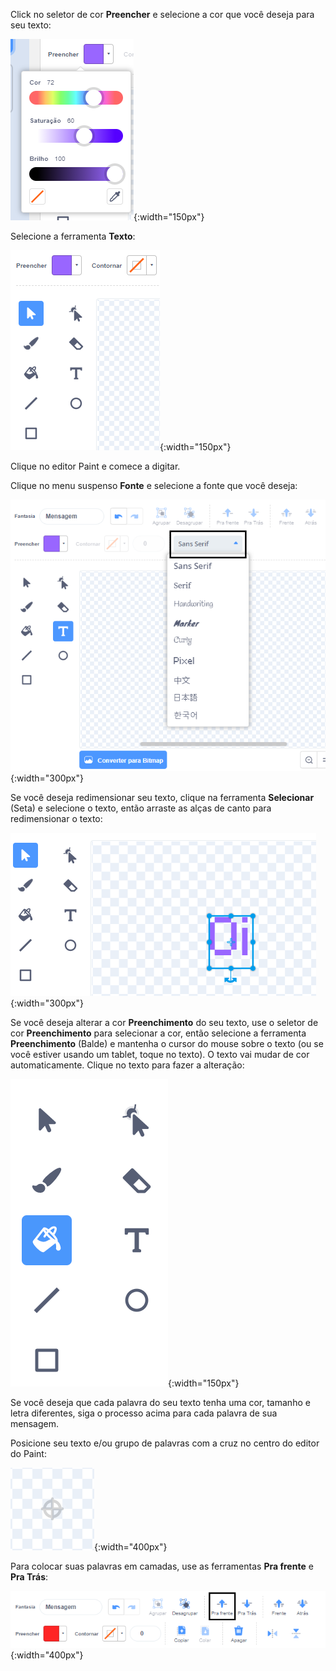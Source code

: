 Click no seletor de cor **Preencher** e selecione a cor que você deseja para seu texto:

![O menu seletor de cor de preenchimento mostrando controles deslizantes para controlar Cor, Saturação e Brilho.](images/from-me-fill-colour.png){:width="150px"}

Selecione a ferramenta **Texto**:

![A ferramenta de texto.](images/from-me-text-tool.png){:width="150px"}

Clique no editor Paint e comece a digitar.

Clique no menu suspenso **Fonte** e selecione a fonte que você deseja:

![O menu suspenso Fonte mostrando as fontes disponíveis para uso no Scratch.](images/from-me-text-font.png){:width="300px"}

Se você deseja redimensionar seu texto, clique na ferramenta **Selecionar** (Seta) e selecione o texto, então arraste as alças de canto para redimensionar o texto:

![A ferramenta Selecionar (Seta) e alças de redimensionamento.](images/from-me-arrow-resize.png){:width="300px"}

Se você deseja alterar a cor **Preenchimento** do seu texto, use o seletor de cor **Preenchimento** para selecionar a cor, então selecione a ferramenta **Preenchimento** (Balde) e mantenha o cursor do mouse sobre o texto (ou se você estiver usando um tablet, toque no texto). O texto vai mudar de cor automaticamente. Clique no texto para fazer a alteração:

![A ferramenta Preencher (Balde).](images/from-me-fill-bucket.png){:width="150px"}

Se você deseja que cada palavra do seu texto tenha uma cor, tamanho e letra diferentes, siga o processo acima para cada palavra de sua mensagem.

Posicione seu texto e/ou grupo de palavras com a cruz no centro do editor do Paint:

![A cruz.](images/from-me-paint-editor-centre.png){:width="400px"}

Para colocar suas palavras em camadas, use as ferramentas **Pra frente** e **Pra Trás**:

![Ferramentas avançar e voltar.](images/from-me-paint-editor-forward-backward.png){:width="400px"}
